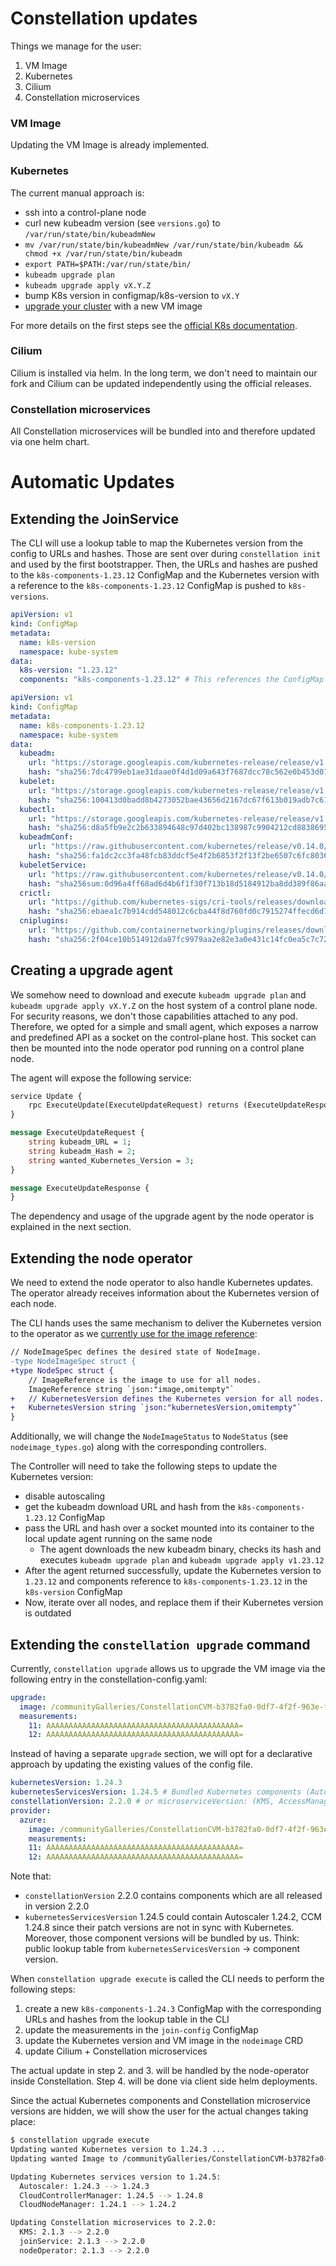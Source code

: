 


# Constellation updates
Things we manage for the user:
1. VM Image
2. Kubernetes
3. Cilium
4. Constellation microservices


### VM Image
Updating the VM Image is already implemented. 


### Kubernetes

The current manual approach is:

* ssh into a control-plane node
* curl new kubeadm version (see `versions.go`) to `/var/run/state/bin/kubeadmNew`
* `mv /var/run/state/bin/kubeadmNew /var/run/state/bin/kubeadm && chmod +x /var/run/state/bin/kubeadm`
* `export PATH=$PATH:/var/run/state/bin/`
* `kubeadm upgrade plan`
* `kubeadm upgrade apply vX.Y.Z`
* bump K8s version in configmap/k8s-version to `vX.Y`
* [upgrade your cluster](https://constellation-docs.edgeless.systems/constellation/workflows/upgrade) with a new VM image

For more details on the first steps see the [official K8s documentation](https://kubernetes.io/docs/tasks/administer-cluster/kubeadm/kubeadm-upgrade/).


### Cilium
Cilium is installed via helm. In the long term, we don't need to maintain our fork and Cilium can be updated independently using the official releases. 


### Constellation microservices

All Constellation microservices will be bundled into and therefore updated via one helm chart.


# Automatic Updates

## Extending the JoinService

The CLI will use a lookup table to map the Kubernetes version from the config to URLs and hashes. Those are sent over during `constellation init` and used by the first bootstrapper. Then, the URLs and hashes are pushed to the `k8s-components-1.23.12` ConfigMap and the Kubernetes version with a reference to the `k8s-components-1.23.12` ConfigMap is pushed to `k8s-versions`.

```yaml
apiVersion: v1
kind: ConfigMap
metadata:
  name: k8s-version
  namespace: kube-system
data:
  k8s-version: "1.23.12"
  components: "k8s-components-1.23.12" # This references the ConfigMap below.
```
```yaml
apiVersion: v1
kind: ConfigMap
metadata:
  name: k8s-components-1.23.12
  namespace: kube-system
data:
  kubeadm:
    url: "https://storage.googleapis.com/kubernetes-release/release/v1.23.12/bin/linux/amd64/kubeadm"
    hash: "sha256:7dc4799eb1ae31daae0f4d1d09a643f7687dcc78c562e0b453d01799d183d6a0"
  kubelet:
    url: "https://storage.googleapis.com/kubernetes-release/release/v1.23.12/bin/linux/amd64/kubelet"
    hash: "sha256:100413d0badd8b4273052bae43656d2167dc67f613b019adb7c61bd49f37283a"
  kubectl:
    url: "https://storage.googleapis.com/kubernetes-release/release/v1.23.12/bin/linux/amd64/kubectl"
    hash: "sha256:d8a5fb9e2c2b633894648c97d402bc138987c9904212cd88386954e7b2c09865"
  kubeadmConf:
    url: "https://raw.githubusercontent.com/kubernetes/release/v0.14.0/cmd/kubepkg/templates/latest/deb/kubeadm/10-kubeadm.conf"
    hash: "sha256:fa1dc2cc3fa48fcb83ddcf5e4f2b6853f2f13f2be6507c6fc80364f2e4b0ad6a"
  kubeletService:
    url: "https://raw.githubusercontent.com/kubernetes/release/v0.14.0/cmd/kubepkg/templates/latest/deb/kubelet/lib/systemd/system/kubelet.service"
    hash: "sha256sum:0d96a4ff68ad6d4b6f1f30f713b18d5184912ba8dd389f86aa7710db079abcb0"
  crictl:
    url: "https://github.com/kubernetes-sigs/cri-tools/releases/download/v1.24.1/crictl-v1.24.1-linux-amd64.tar.gz"
    hash: "sha256:ebaea1c7b914cdd548012c6cba44f8d760fd0c7915274ffecd6d764957aac83c"
  cniplugins:
    url: "https://github.com/containernetworking/plugins/releases/download/v1.1.1/cni-plugins-linux-amd64-v1.1.1.tgz"
    hash: "sha256:2f04ce10b514912da87fc9979aa2e82e3a0e431c14fc0ea5c7c7209de74a1491"
```

## Creating a upgrade agent
We somehow need to download and execute `kubeadm upgrade plan` and `kubeadm upgrade apply vX.Y.Z` on the host system of a control plane node. For security reasons, we don't those capabilities attached to any pod. Therefore, we opted for a simple and small agent, which exposes a narrow and predefined API as a socket on the control-plane host. This socket can then be mounted into the node operator pod running on a control plane node. 

The agent will expose the following service:
```proto
service Update {
    rpc ExecuteUpdate(ExecuteUpdateRequest) returns (ExecuteUpdateResponse);
}

message ExecuteUpdateRequest {
    string kubeadm_URL = 1;
    string kubeadm_Hash = 2;
    string wanted_Kubernetes_Version = 3;
}

message ExecuteUpdateResponse {
}
```

The dependency and usage of the upgrade agent by the node operator is explained in the next section.


## Extending the node operator

We need to extend the node operator to also handle Kubernetes updates. The operator already receives information about the Kubernetes version of each node. 

The CLI hands uses the same mechanism to deliver the Kubernetes version to the operator as we [currently use for the image reference](https://github.com/edgelesssys/constellation/blob/main/operators/constellation-node-operator/api/v1alpha1/nodeimage_types.go#L14):


```patch
// NodeImageSpec defines the desired state of NodeImage.
-type NodeImageSpec struct {
+type NodeSpec struct {
	// ImageReference is the image to use for all nodes.
	ImageReference string `json:"image,omitempty"`
+   // KubernetesVersion defines the Kubernetes version for all nodes.
+   KubernetesVersion string `json:"kubernetesVersion,omitempty"`
}
```

Additionally, we will change the `NodeImageStatus` to `NodeStatus` (see `nodeimage_types.go`) along with the corresponding controllers. 

The Controller will need to take the following steps to update the Kubernetes version:
* disable autoscaling 
* get the kubeadm download URL and hash from the `k8s-components-1.23.12` ConfigMap
* pass the URL and hash over a socket mounted into its container to the local update agent running on the same node
    * The agent downloads the new kubeadm binary, checks its hash and executes `kubeadm upgrade plan` and `kubeadm upgrade apply v1.23.12`   
* After the agent returned successfully, update the Kubernetes version to `1.23.12` and components reference to `k8s-components-1.23.12` in the `k8s-version` ConfigMap 
* Now, iterate over all nodes, and replace them if their Kubernetes version is outdated


## Extending the `constellation upgrade` command

Currently, `constellation upgrade` allows us to upgrade the VM image via the following entry in the constellation-config.yaml:

```yaml
upgrade:
  image: /communityGalleries/ConstellationCVM-b3782fa0-0df7-4f2f-963e-fc7fc42663df/images/constellation/versions/2.3.0
  measurements:
    11: AAAAAAAAAAAAAAAAAAAAAAAAAAAAAAAAAAAAAAAAAAA=
    12: AAAAAAAAAAAAAAAAAAAAAAAAAAAAAAAAAAAAAAAAAAA=
```

Instead of having a separate `upgrade` section, we will opt for a declarative approach by updating the existing values of the config file. 

```yaml
kubernetesVersion: 1.24.3
kubernetesServicesVersion: 1.24.5 # Bundled Kubernetes components (Autoscaler, CloudControllerManager, CloudNodeManager, GCP Guest Agent, Konnectivity) 
constellationVersion: 2.2.0 # or microserviceVersion: (KMS, AccessManager, JoinService, NodeMaintainanceOperator, NodeOperator, OLM, Verification, Cilium)
provider:
  azure:
    image: /communityGalleries/ConstellationCVM-b3782fa0-0df7-4f2f-963e-fc7fc42663df/images/constellation/versions/2.3.0
    measurements:
    11: AAAAAAAAAAAAAAAAAAAAAAAAAAAAAAAAAAAAAAAAAAA=
    12: AAAAAAAAAAAAAAAAAAAAAAAAAAAAAAAAAAAAAAAAAAA=
```

Note that:
* `constellationVersion` 2.2.0 contains components which are all released in version 2.2.0
* `kubernetesServicesVersion` 1.24.5 could contain Autoscaler 1.24.2, CCM 1.24.8 since their patch versions are not in sync with Kubernetes. Moreover, those component versions will be bundled by us. Think: public lookup table from `kubernetesServicesVersion` -> component version. 

When `constellation upgrade execute` is called the CLI needs to perform the following steps:

1. create a new `k8s-components-1.24.3` ConfigMap with the corresponding URLs and hashes from the lookup table in the CLI
2. update the measurements in the `join-config` ConfigMap
3. update the Kubernetes version and VM image in the `nodeimage` CRD
4. update Cilium + Constellation microservices

The actual update in step 2. and 3. will be handled by the node-operator inside Constellation. Step 4. will be done via client side helm deployments.

Since the actual Kubernetes components and Constellation microservice versions are hidden, we will show the user for the actual changes taking place:

```bash
$ constellation upgrade execute
Updating wanted Kubernetes version to 1.24.3 ...
Updating wanted Image to /communityGalleries/ConstellationCVM-b3782fa0-0df7-4f2f-963e-fc7fc42663df/images/constellation/versions/2.3.0

Updating Kubernetes services version to 1.24.5:
  Autoscaler: 1.24.3 --> 1.24.3
  CloudControllerManager: 1.24.5 --> 1.24.8
  CloudNodeManager: 1.24.1 --> 1.24.2

Updating Constellation microservices to 2.2.0:
  KMS: 2.1.3 --> 2.2.0
  joinService: 2.1.3 --> 2.2.0
  nodeOperator: 2.1.3 --> 2.2.0
```






